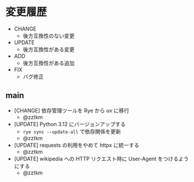 # 変更履歴

- CHANGE
  - 後方互換性のない変更
- UPDATE
  - 後方互換性がある変更
- ADD
  - 後方互換性がある追加
- FIX
  - バグ修正

## main

- [CHANGE] 依存管理ツールを Rye から uv に移行
  - @zztkm
- [UPDATE] Python 3.12 にバージョンアップする
  - `rye sync --update-all` で依存関係を更新
  - @zztkm
- [UPDATE] requests の利用をやめて httpx に統一する
  - @zztkm
- [UPDATE] wikipedia への HTTP リクエスト時に User-Agent をつけるようにする
  - @zztkm
